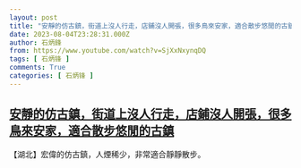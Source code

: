 ```yaml
---
layout: post
title: "安靜的仿古鎮，街道上沒人行走，店鋪沒人開張，很多鳥來安家，適合散步悠閒的古鎮"
date: 2023-08-04T23:28:31.000Z
author: 石炳鋒
from: https://www.youtube.com/watch?v=SjXxNxynqDQ
tags: [ 石炳锋 ]
comments: True
categories: [ 石炳锋 ]
---
```

<!--1691191711000-->
[安靜的仿古鎮，街道上沒人行走，店鋪沒人開張，很多鳥來安家，適合散步悠閒的古鎮](https://www.youtube.com/watch?v=SjXxNxynqDQ)
------

<div>
【湖北】宏偉的仿古鎮，人煙稀少，非常適合靜靜散步。
</div>
